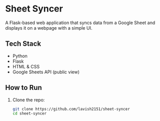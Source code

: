 # Sheet Syncer

A Flask-based web application that syncs data from a Google Sheet and displays it on a webpage with a simple UI.

##  Tech Stack

- Python
- Flask
- HTML & CSS
- Google Sheets API (public view)

##  How to Run

1. Clone the repo:
   ```bash
   git clone https://github.com/lavish2151/sheet-syncer
   cd sheet-syncer
